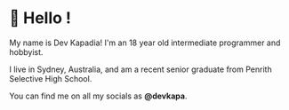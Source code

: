 # 👋 Hello !

My name is Dev Kapadia! I'm an 18 year old intermediate programmer and hobbyist. 

I live in Sydney, Australia, and am a recent senior graduate from Penrith Selective High School.

You can find me on all my socials as **@devkapa**.
